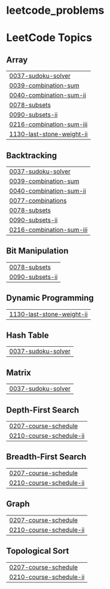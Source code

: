# leetcode_problems
<!---LeetCode Topics Start-->
# LeetCode Topics
## Array
|  |
| ------- |
| [0037-sudoku-solver](https://github.com/Inikapoorani/leetcode_problems/tree/master/0037-sudoku-solver) |
| [0039-combination-sum](https://github.com/Inikapoorani/leetcode_problems/tree/master/0039-combination-sum) |
| [0040-combination-sum-ii](https://github.com/Inikapoorani/leetcode_problems/tree/master/0040-combination-sum-ii) |
| [0078-subsets](https://github.com/Inikapoorani/leetcode_problems/tree/master/0078-subsets) |
| [0090-subsets-ii](https://github.com/Inikapoorani/leetcode_problems/tree/master/0090-subsets-ii) |
| [0216-combination-sum-iii](https://github.com/Inikapoorani/leetcode_problems/tree/master/0216-combination-sum-iii) |
| [1130-last-stone-weight-ii](https://github.com/Inikapoorani/leetcode_problems/tree/master/1130-last-stone-weight-ii) |
## Backtracking
|  |
| ------- |
| [0037-sudoku-solver](https://github.com/Inikapoorani/leetcode_problems/tree/master/0037-sudoku-solver) |
| [0039-combination-sum](https://github.com/Inikapoorani/leetcode_problems/tree/master/0039-combination-sum) |
| [0040-combination-sum-ii](https://github.com/Inikapoorani/leetcode_problems/tree/master/0040-combination-sum-ii) |
| [0077-combinations](https://github.com/Inikapoorani/leetcode_problems/tree/master/0077-combinations) |
| [0078-subsets](https://github.com/Inikapoorani/leetcode_problems/tree/master/0078-subsets) |
| [0090-subsets-ii](https://github.com/Inikapoorani/leetcode_problems/tree/master/0090-subsets-ii) |
| [0216-combination-sum-iii](https://github.com/Inikapoorani/leetcode_problems/tree/master/0216-combination-sum-iii) |
## Bit Manipulation
|  |
| ------- |
| [0078-subsets](https://github.com/Inikapoorani/leetcode_problems/tree/master/0078-subsets) |
| [0090-subsets-ii](https://github.com/Inikapoorani/leetcode_problems/tree/master/0090-subsets-ii) |
## Dynamic Programming
|  |
| ------- |
| [1130-last-stone-weight-ii](https://github.com/Inikapoorani/leetcode_problems/tree/master/1130-last-stone-weight-ii) |
## Hash Table
|  |
| ------- |
| [0037-sudoku-solver](https://github.com/Inikapoorani/leetcode_problems/tree/master/0037-sudoku-solver) |
## Matrix
|  |
| ------- |
| [0037-sudoku-solver](https://github.com/Inikapoorani/leetcode_problems/tree/master/0037-sudoku-solver) |
## Depth-First Search
|  |
| ------- |
| [0207-course-schedule](https://github.com/Inikapoorani/leetcode_problems/tree/master/0207-course-schedule) |
| [0210-course-schedule-ii](https://github.com/Inikapoorani/leetcode_problems/tree/master/0210-course-schedule-ii) |
## Breadth-First Search
|  |
| ------- |
| [0207-course-schedule](https://github.com/Inikapoorani/leetcode_problems/tree/master/0207-course-schedule) |
| [0210-course-schedule-ii](https://github.com/Inikapoorani/leetcode_problems/tree/master/0210-course-schedule-ii) |
## Graph
|  |
| ------- |
| [0207-course-schedule](https://github.com/Inikapoorani/leetcode_problems/tree/master/0207-course-schedule) |
| [0210-course-schedule-ii](https://github.com/Inikapoorani/leetcode_problems/tree/master/0210-course-schedule-ii) |
## Topological Sort
|  |
| ------- |
| [0207-course-schedule](https://github.com/Inikapoorani/leetcode_problems/tree/master/0207-course-schedule) |
| [0210-course-schedule-ii](https://github.com/Inikapoorani/leetcode_problems/tree/master/0210-course-schedule-ii) |
<!---LeetCode Topics End-->